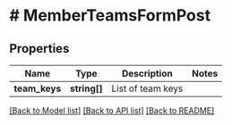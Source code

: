# # MemberTeamsFormPost

## Properties

Name | Type | Description | Notes
------------ | ------------- | ------------- | -------------
**team_keys** | **string[]** | List of team keys |

[[Back to Model list]](../../README.md#models) [[Back to API list]](../../README.md#endpoints) [[Back to README]](../../README.md)
